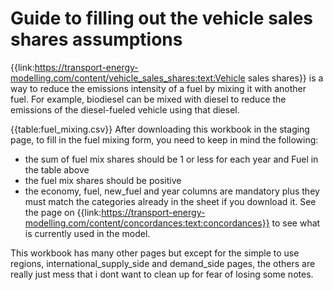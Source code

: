 # Guide to filling out the vehicle sales shares assumptions

{{link:https://transport-energy-modelling.com/content/vehicle_sales_shares:text:Vehicle sales shares}} is a way to reduce the emissions intensity of a fuel by mixing it with another fuel. For example, biodiesel can be mixed with diesel to reduce the emissions of the diesel-fueled vehicle using that diesel.

{{table:fuel_mixing.csv}}
After downloading this workbook in the staging page, to fill in the fuel mixing form, you need to keep in mind the following:

- the sum of fuel mix shares should be 1 or less for each year and Fuel in the table above
- the fuel mix shares should be positive
- the economy, fuel, new_fuel and year columns are mandatory plus they must match the categories already in the sheet if you download it. See the page on {{link:https://transport-energy-modelling.com/content/concordances:text:concordances}} to see what is currently used in the model.

This workbook has many other pages but except for the simple to use regions, international_supply_side and demand_side pages, the others are really just mess that i dont want to clean up for fear of losing some notes.

